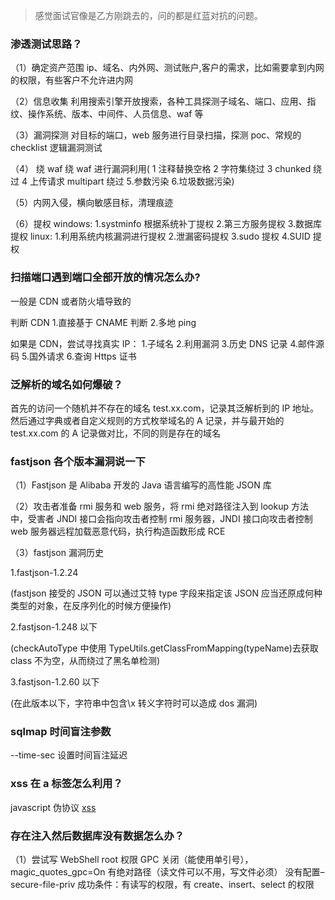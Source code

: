 > 感觉面试官像是乙方刚跳去的，问的都是红蓝对抗的问题。

### 渗透测试思路？

（1）确定资产范围
ip、域名、内外网、测试账户,客户的需求，比如需要拿到内网的权限，有些客户不允许进内网

（2）信息收集
利用搜索引擎开放搜索，各种工具探测子域名、端口、应用、指纹、操作系统、版本、中间件、人员信息、waf 等

（3）漏洞探测
对目标的端口，web 服务进行目录扫描，探测 poc、常规的 checklist 逻辑漏洞测试

（4） 绕 waf
绕 waf 进行漏洞利用( 1 注释替换空格 2 字符集绕过 3 chunked 绕过 4 上传请求 multipart 绕过 5.参数污染 6.垃圾数据污染)

（5）内网入侵，横向敏感目标，清理痕迹

（6）提权
windows:
1.systminfo 根据系统补丁提权 2.第三方服务提权 3.数据库提权
linux: 1.利用系统内核漏洞进行提权 2.泄漏密码提权
3.sudo 提权
4.SUID 提权

### 扫描端口遇到端口全部开放的情况怎么办?

一般是 CDN 或者防火墙导致的

判断 CDN 1.直接基于 CNAME 判断 2.多地 ping

如果是 CDN，尝试寻找真实 IP： 1.子域名 2.利用漏洞 3.历史 DNS 记录 4.邮件源码 5.国外请求 6.查询 Https 证书

### 泛解析的域名如何爆破？

首先的访问一个随机并不存在的域名 test.xx.com，记录其泛解析到的 IP 地址。
然后通过字典或者自定义规则的方式枚举域名的 A 记录，并与最开始的 test.xx.com 的 A 记录做对比，不同的则是存在的域名

### fastjson 各个版本漏洞说一下

（1）Fastjson 是 Alibaba 开发的 Java 语言编写的高性能 JSON 库

（2）攻击者准备 rmi 服务和 web 服务，将 rmi 绝对路径注入到 lookup 方法中，受害者 JNDI 接口会指向攻击者控制 rmi 服务器，JNDI 接口向攻击者控制 web 服务器远程加载恶意代码，执行构造函数形成 RCE

（3）fastjson 漏洞历史

1.fastjson-1.2.24

(fastjson 接受的 JSON 可以通过艾特 type 字段来指定该 JSON 应当还原成何种类型的对象，在反序列化的时候方便操作)

2.fastjson-1.248 以下

(checkAutoType 中使用 TypeUtils.getClassFromMapping(typeName)去获取 class 不为空，从而绕过了黑名单检测)

3.fastjson-1.2.60 以下

(在此版本以下，字符串中包含\x 转义字符时可以造成 dos 漏洞)

### sqlmap 时间盲注参数

--time-sec 设置时间盲注延迟

### xss 在 a 标签怎么利用？

javascript 伪协议
<a href="javascript:alert(/test/)">xss</a>

### 存在注入然后数据库没有数据怎么办？

（1）尝试写 WebShell
root 权限
GPC 关闭（能使用单引号），magic_quotes_gpc=On
有绝对路径（读文件可以不用，写文件必须）
没有配置–secure-file-priv
成功条件：有读写的权限，有 create、insert、select 的权限
